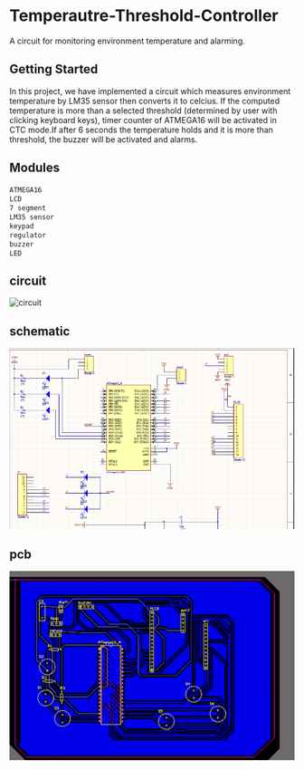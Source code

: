 # Temperautre-Threshold-Controller
A circuit for monitoring environment temperature and alarming.
## Getting Started
In this project, we have implemented a circuit which measures environment temperature by LM35 sensor then converts it to celcius.
If the computed temperature is more than a selected threshold (determined by user with clicking keyboard keys), timer counter of ATMEGA16
will be activated in CTC mode.If after 6 seconds the temperature holds and it is more than threshold, the buzzer will be activated and alarms.
## Modules
```
ATMEGA16
LCD
7 segment
LM35 sensor
keypad
regulator
buzzer
LED
```
## circuit
![circuit](https://github.com/amirphl/Temperautre-Threshold-Controller/new/master/circuit.png)
## schematic
![schematic](https://github.com/amirphl/Temperautre-Threshold-Controller/blob/master/schematic.PNG)
## pcb
![pcb](https://github.com/amirphl/Temperautre-Threshold-Controller/blob/master/pcb.PNG)
